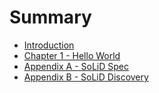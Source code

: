 # Summary

* [Introduction](README.md)
* [Chapter 1 - Hello World](chapter1.md)
* [Appendix A - SoLiD Spec](solid_spec.md)
* [Appendix B - SoLiD Discovery](discovery.md)

